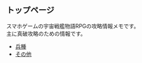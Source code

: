 ## トップページ

スマホゲームの宇宙戦艦物語RPGの攻略情報メモです。  
主に真破攻略のための情報です。  


* [兵種](./JobClass.html)
* [その他](./Other.html)
